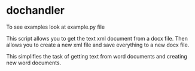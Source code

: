 # dochandler

To see examples look at example.py file

This script allows you to get the text xml document from a docx file. Then allows you to create a new xml file and save everything to a new docx file.

This simplifies the task of getting text from word documents and creating new word documents.
